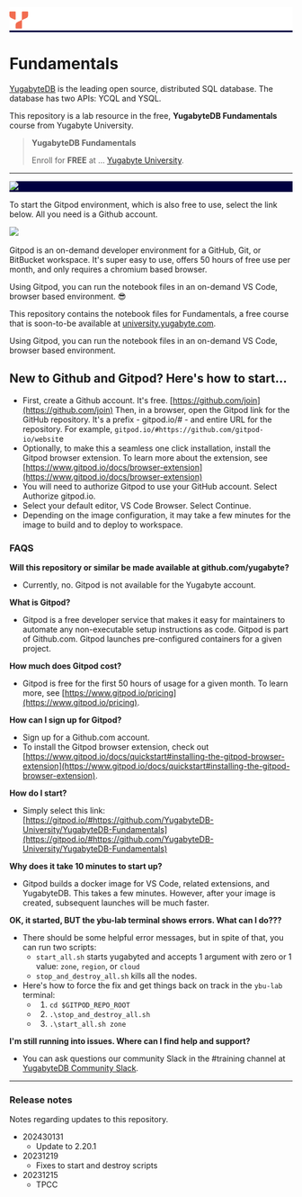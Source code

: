 <div style="width:100%; background-color: #000041"><a target="_blank" href="http://university.yugabyte.com/?utm_source=gitpod&utm_medium=notebook"><img src="assets/YBU_Logo.png" /></a></div>

# Fundamentals

[YugabyteDB](https://www.yugabyte.com/?utm_source=gitpod&utm_medium=notebook) is the leading open source, distributed SQL database. The database has two APIs: YCQL and YSQL.

This repository is a lab resource in the free, **YugabyteDB Fundamentals** course from Yugabyte University.

> **YugabyteDB Fundamentals**
>
> Enroll for **FREE** at ...
> [Yugabyte University](https://university.yugabyte.com/courses/yugabytedb-fundamentals?utm_source=gitpod&utm_medium=notebook).
>

---
<div style="width:100%; background-color: #000041"><img src="assets/Gitpod_YugabyteDB_Fundamentals.gif" /></div>

To start the Gitpod environment, which is also free to use, select the link below. All you need is a Github account.

[![](https://gitpod.io/button/open-in-gitpod.svg)](https://gitpod.io/#https://github.com/YugabyteDB-University/YugabyteDB-Fundamentals)

Gitpod is an on-demand developer environment for a GitHub, Git, or BitBucket workspace. It's super easy to use, offers 50 hours of free use per month, and only requires a chromium based browser.

Using Gitpod, you can run the notebook files in an on-demand VS Code, browser based environment. 😎

This repository contains the notebook files for Fundamentals, a free course that is soon-to-be available at [university.yugabyte.com](https://university.yugabyte.com?utm_source=gitpod&utm_medium=notebook).

Using Gitpod, you can run the notebook files in an on-demand VS Code, browser based environment.


## New to Github and Gitpod? Here's how to start...

- First, create a Github account. It's free. [https://github.com/join](https://github.com/join)
Then, in a browser, open the Gitpod link for the GitHub repository. It's a prefix -  gitpod.io/# - and entire URL for the repository. For example, `gitpod.io/#https://github.com/gitpod-io/websit`e
- Optionally, to make this a seamless one click installation, install the Gitpod browser extension. To learn more about the extension, see [https://www.gitpod.io/docs/browser-extension](https://www.gitpod.io/docs/browser-extension)
- You will need to authorize Gitpod to use your GitHub account. Select Authorize gitpod.io.
- Select your default editor, VS Code Browser. Select Continue.
- Depending on the image configuration, it may take a few minutes for the image to build and to deploy to workspace.


### FAQS

**Will this repository or similar be made available at github.com/yugabyte?**
- Currently, no. Gitpod is not available for the Yugabyte account.

**What is Gitpod?**
- Gitpod is a free developer service that makes it easy for maintainers to automate any non-executable setup instructions as code. Gitpod is part of Github.com. Gitpod launches pre-configured containers for a given project. 
  
**How much does Gitpod cost?**
- Gitpod is free for the first 50 hours of usage for a given month. To learn more, see [https://www.gitpod.io/pricing](https://www.gitpod.io/pricing).

**How can I sign up for Gitpod?**
- Sign up for a Github.com account.
- To install the Gitpod browser extension, check out [https://www.gitpod.io/docs/quickstart#installing-the-gitpod-browser-extension](https://www.gitpod.io/docs/quickstart#installing-the-gitpod-browser-extension).

**How do I start?**
- Simply select this link: [https://gitpod.io/#https://github.com/YugabyteDB-University/YugabyteDB-Fundamentals](https://gitpod.io/#https://github.com/YugabyteDB-University/YugabyteDB-Fundamentals)

**Why does it take 10 minutes to start up?**
- Gitpod builds a docker image for VS Code, related extensions, and YugabyteDB. This takes a few minutes. However, after your image is created, subsequent launches will be much faster.

**OK, it started, BUT the ybu-lab terminal shows errors. What can I do???**
- There should be some helpful error messages, but in spite of that, you can run two scripts:
  - `start_all.sh` starts yugabyted and accepts 1 argument with zero or 1 value: `zone`, `region`, or `cloud`
  - `stop_and_destroy_all.sh` kills all the nodes.
- Here's how to force the fix and get things back on track in the `ybu-lab` terminal:
  - 1) `cd $GITPOD_REPO_ROOT`
  - 2) `.\stop_and_destroy_all.sh`
  - 3) `.\start_all.sh zone`

**I'm still running into issues. Where can I find help and support?**
- You can ask questions our community Slack in the #training channel at [YugabyteDB Community Slack](https://join.slack.com/t/yugabyte-db/shared_invite/zt-xbd652e9-3tN0N7UG0eLpsace4t1d2A/?utm_source=gitpod&utm_medium=notebook).



---
### Release notes
Notes regarding updates to this repository.
- 202430131
  - Update to 2.20.1
- 20231219
  - Fixes to start and destroy scripts
- 20231215
  - TPCC

